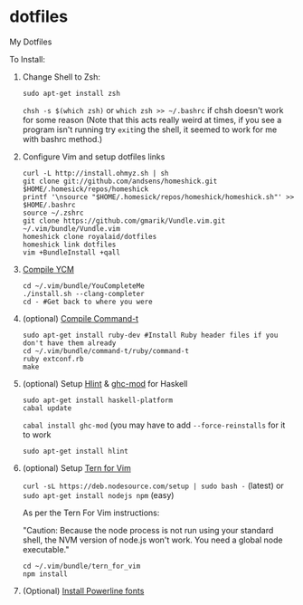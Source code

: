 dotfiles
========

My Dotfiles

To Install:

1. Change Shell to Zsh:

   `sudo apt-get install zsh`
   
   `chsh -s $(which zsh)` or `which zsh >> ~/.bashrc` if chsh doesn't work for some reason (Note that this acts really weird at times, if you see a program isn't running try `exit`ing the shell, it seemed to work for me with bashrc method.)

2. Configure Vim and setup dotfiles links

   ```
   curl -L http://install.ohmyz.sh | sh
   git clone git://github.com/andsens/homeshick.git $HOME/.homesick/repos/homeshick
   printf '\nsource "$HOME/.homesick/repos/homeshick/homeshick.sh"' >> $HOME/.bashrc
   source ~/.zshrc
   git clone https://github.com/gmarik/Vundle.vim.git ~/.vim/bundle/Vundle.vim
   homeshick clone royalaid/dotfiles
   homeshick link dotfiles
   vim +BundleInstall +qall
   ```
   
3. [Compile YCM](https://valloric.github.io/YouCompleteMe/)
   
   ```
   cd ~/.vim/bundle/YouCompleteMe
   ./install.sh --clang-completer
   cd - #Get back to where you were
   ```

4. (optional) [Compile Command-t](https://github.com/wincent/Command-T)

   ```
   sudo apt-get install ruby-dev #Install Ruby header files if you don't have them already
   cd ~/.vim/bundle/command-t/ruby/command-t
   ruby extconf.rb
   make
   ```

5. (optional) Setup [Hlint](https://github.com/dag/vim2hs#hlint) & [ghc-mod](https://github.com/eagletmt/neco-ghc#install) for Haskell

   ```
   sudo apt-get install haskell-platform
   cabal update
   ```
   
   `cabal install ghc-mod` (you may have to add `--force-reinstalls` for it to work
   
   `sudo apt-get install hlint`
   
6. (optional) Setup [Tern for Vim](https://github.com/marijnh/tern_for_vim)

   `curl -sL https://deb.nodesource.com/setup | sudo bash -` (latest) or `sudo apt-get install nodejs npm` (easy)
   
   As per the Tern For Vim instructions:

   "Caution: Because the node process is not run using your standard shell, the NVM version of node.js won't work. You need a global node executable."

   ```
   cd ~/.vim/bundle/tern_for_vim
   npm install
   ```

7. (Optional) [Install Powerline fonts](https://powerline.readthedocs.org/en/latest/installation/linux.html#font-installation)

